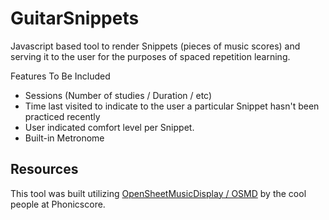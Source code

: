 # GuitarSnippets

Javascript based tool to render Snippets (pieces of music scores) and serving it to the user for the purposes of spaced repetition learning. 

Features To Be Included

- Sessions (Number of studies / Duration / etc)
- Time last visited to indicate to the user a particular Snippet hasn't been practiced recently
- User indicated comfort level per Snippet.
- Built-in Metronome

## Resources 

This tool was built utilizing [OpenSheetMusicDisplay / OSMD](https://github.com/opensheetmusicdisplay/opensheetmusicdisplay) by the cool people at Phonicscore.

